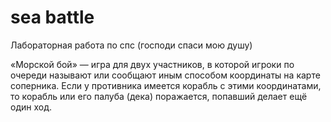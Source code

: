 # sea battle
Лабораторная работа по спс (господи спаси мою душу)

«Морской бой» — игра для двух участников, в которой игроки по очереди называют или сообщают иным способом координаты на карте соперника. Если у противника имеется корабль с этими координатами, то корабль или его палуба (дека) поражается, попавший делает ещё один ход.
